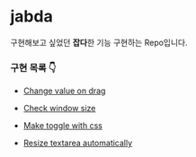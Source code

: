 # jabda

구현해보고 싶었던 **잡다**한 기능 구현하는 Repo입니다.

### 구현 목록 👇

- [Change value on drag](https://github.com/yunjeoming/jabda/tree/main/ChangeValueOnDrag)

- [Check window size](https://github.com/yunjeoming/jabda/tree/main/CheckWindowSize)

- [Make toggle with css](https://github.com/yunjeoming/jabda/tree/main/MakeToggleWithCss)

- [Resize textarea automatically](https://github.com/yunjeoming/jabda/tree/main/ResizeTextareaAutomatically)